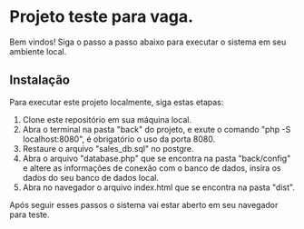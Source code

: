 # Projeto teste para vaga.

Bem vindos!
Siga o passo a passo abaixo para executar o sistema em seu ambiente local.

## Instalação

Para executar este projeto localmente, siga estas etapas:

1. Clone este repositório em sua máquina local.
2. Abra o terminal na pasta "back" do projeto, e exute o comando "php -S localhost:8080", é obrigatório o uso da porta 8080.
3. Restaure o arquivo "sales_db.sql" no postgre.
4. Abra o arquivo "database.php" que se encontra na pasta "back/config" e altere as informações de conexão com o banco de dados, insira os dados do seu banco de dados local.
5. Abra no navegador o arquivo index.html que se encontra na pasta "dist".

Após seguir esses passos o sistema vai estar aberto em seu navegador para teste.
